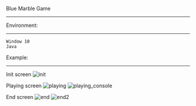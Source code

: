 Blue Marble Game
***

Environment:
***
    Window 10
    Java


Example:
***
Init screen
    ![init](https://user-images.githubusercontent.com/41464934/54430889-44ec0480-4768-11e9-861d-0f6d27e701ad.JPG)

Playing screen
    ![playing](https://user-images.githubusercontent.com/41464934/54430890-45849b00-4768-11e9-98a4-5e4fa65800fa.JPG)
    ![playing_console](https://user-images.githubusercontent.com/41464934/54430892-45849b00-4768-11e9-8f9f-3d3f13697ea9.JPG)

End screen
    ![end](https://user-images.githubusercontent.com/41464934/54430893-45849b00-4768-11e9-91c3-552d99e0c47b.JPG)
    ![end2](https://user-images.githubusercontent.com/41464934/54430888-44ec0480-4768-11e9-9053-23ed0437338b.JPG)
